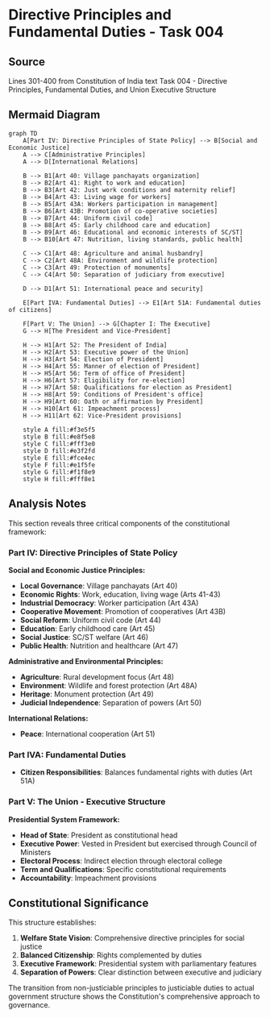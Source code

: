 # Directive Principles and Fundamental Duties - Task 004

## Source
Lines 301-400 from Constitution of India text
Task 004 - Directive Principles, Fundamental Duties, and Union Executive Structure

## Mermaid Diagram

```mermaid
graph TD
    A[Part IV: Directive Principles of State Policy] --> B[Social and Economic Justice]
    A --> C[Administrative Principles]
    A --> D[International Relations]
    
    B --> B1[Art 40: Village panchayats organization]
    B --> B2[Art 41: Right to work and education]
    B --> B3[Art 42: Just work conditions and maternity relief]
    B --> B4[Art 43: Living wage for workers]
    B --> B5[Art 43A: Workers participation in management]
    B --> B6[Art 43B: Promotion of co-operative societies]
    B --> B7[Art 44: Uniform civil code]
    B --> B8[Art 45: Early childhood care and education]
    B --> B9[Art 46: Educational and economic interests of SC/ST]
    B --> B10[Art 47: Nutrition, living standards, public health]
    
    C --> C1[Art 48: Agriculture and animal husbandry]
    C --> C2[Art 48A: Environment and wildlife protection]
    C --> C3[Art 49: Protection of monuments]
    C --> C4[Art 50: Separation of judiciary from executive]
    
    D --> D1[Art 51: International peace and security]
    
    E[Part IVA: Fundamental Duties] --> E1[Art 51A: Fundamental duties of citizens]
    
    F[Part V: The Union] --> G[Chapter I: The Executive]
    G --> H[The President and Vice-President]
    
    H --> H1[Art 52: The President of India]
    H --> H2[Art 53: Executive power of the Union]
    H --> H3[Art 54: Election of President]
    H --> H4[Art 55: Manner of election of President]
    H --> H5[Art 56: Term of office of President]
    H --> H6[Art 57: Eligibility for re-election]
    H --> H7[Art 58: Qualifications for election as President]
    H --> H8[Art 59: Conditions of President's office]
    H --> H9[Art 60: Oath or affirmation by President]
    H --> H10[Art 61: Impeachment process]
    H --> H11[Art 62: Vice-President provisions]
    
    style A fill:#f3e5f5
    style B fill:#e8f5e8
    style C fill:#fff3e0
    style D fill:#e3f2fd
    style E fill:#fce4ec
    style F fill:#e1f5fe
    style G fill:#f1f8e9
    style H fill:#fff8e1
```

## Analysis Notes

This section reveals three critical components of the constitutional framework:

### Part IV: Directive Principles of State Policy
**Social and Economic Justice Principles:**
- **Local Governance**: Village panchayats (Art 40)
- **Economic Rights**: Work, education, living wage (Arts 41-43)
- **Industrial Democracy**: Worker participation (Art 43A)
- **Cooperative Movement**: Promotion of cooperatives (Art 43B)
- **Social Reform**: Uniform civil code (Art 44)
- **Education**: Early childhood care (Art 45)
- **Social Justice**: SC/ST welfare (Art 46)
- **Public Health**: Nutrition and healthcare (Art 47)

**Administrative and Environmental Principles:**
- **Agriculture**: Rural development focus (Art 48)
- **Environment**: Wildlife and forest protection (Art 48A)
- **Heritage**: Monument protection (Art 49)
- **Judicial Independence**: Separation of powers (Art 50)

**International Relations:**
- **Peace**: International cooperation (Art 51)

### Part IVA: Fundamental Duties
- **Citizen Responsibilities**: Balances fundamental rights with duties (Art 51A)

### Part V: The Union - Executive Structure
**Presidential System Framework:**
- **Head of State**: President as constitutional head
- **Executive Power**: Vested in President but exercised through Council of Ministers
- **Electoral Process**: Indirect election through electoral college
- **Term and Qualifications**: Specific constitutional requirements
- **Accountability**: Impeachment provisions

## Constitutional Significance

This structure establishes:
1. **Welfare State Vision**: Comprehensive directive principles for social justice
2. **Balanced Citizenship**: Rights complemented by duties
3. **Executive Framework**: Presidential system with parliamentary features
4. **Separation of Powers**: Clear distinction between executive and judiciary

The transition from non-justiciable principles to justiciable duties to actual government structure shows the Constitution's comprehensive approach to governance.